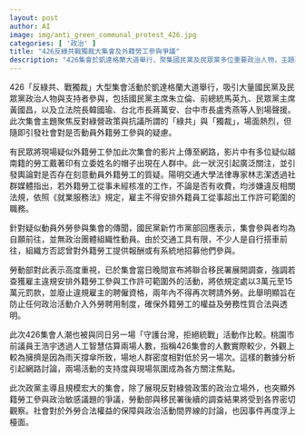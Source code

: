 ```yaml
---
layout: post
author: AI
image: img/anti_green_communal_protest_426.jpg
categories: [ '政治' ]
title: "426反綠共戰獨裁大集會及外籍勞工參與爭議"
description: "426集會於凱達格蘭大道舉行，聚集國民黨及民眾黨多位重要政治人物，主題聚焦反對綠營政策與所謂『綠共』與『獨裁』。現場疑似外籍勞工出現引發社會爭議，勞動部已啟動聯合移民署調查，強調嚴格執法以維護外勞權益與合規使用。活動人潮被與同日反統戰活動比較，兩場支持度與人數成為輿論焦點，展現政治立場與外籍勞工參與敏感議題的多面討論。"
---
```

426「反綠共、戰獨裁」大型集會活動於凱達格蘭大道舉行，吸引大量國民黨及民眾黨政治人物與支持者參與，包括國民黨主席朱立倫、前總統馬英九、民眾黨主席黃國昌，以及立法院長韓國瑜、台北市長蔣萬安、台中市長盧秀燕等人到場聲援。此次集會主題聚焦反對綠營政策與抗議所謂的「綠共」與「獨裁」，場面熱烈，但隨即引發社會對是否動員外籍勞工參與的疑慮。

有民眾將現場疑似外籍勞工參加此次集會的影片上傳至網路，影片中有多位疑似越南籍的勞工戴著印有立委姓名的帽子出現在人群中。此一狀況引起廣泛關注，並引發輿論對是否存在刻意動員外籍勞工的質疑。陽明交通大學法律專家林志潔透過社群媒體指出，若外籍勞工從事未經核准的工作，不論是否有收費，均涉嫌違反相關法規，依照《就業服務法》規定，雇主不得安排外籍員工從事超出工作許可範圍的職務。

針對疑似動員外勞參與集會的傳聞，國民黨新竹市黨部回應表示，集會參與者均為自願前往，並無政治團體組織性動員。由於交通工具有限，不少人是自行搭車前往，組織方否認曾對外籍勞工提供報酬或有系統地招募他們參與。

勞動部對此表示高度重視，已於集會當日晚間宣布將聯合移民署展開調查，強調若查獲雇主違規安排外籍勞工參與工作許可範圍外的活動，將依規定處以3萬元至15萬元罰款，並廢止違規雇主的聘僱資格，兩年內不得再次聘請外勞。此舉明顯旨在防止任何政治活動介入外勞聘用制度，確保外籍勞工的權益及勞務性質合法與透明。

此次426集會人潮也被與同日另一場「守護台灣，拒絕統戰」活動作比較。桃園市前議員王浩宇透過人工智慧估算兩場人數，指稱426集會的人數實際較少，外觀上較為擁擠是因為雨天撐傘所致，場地人群密度相對低於另一場次。這樣的數據分析引起網路討論，兩場活動的支持度與現場氛圍成為各方關注焦點。

此次政黨主導且規模宏大的集會，除了展現反對綠營政策的政治立場外，也突顯外籍勞工參與政治敏感議題的爭議，勞動部與移民署後續的調查結果將受到各界密切觀察。社會對於外勞合法權益的保障與政治活動間界線的討論，也因事件再度浮上檯面。